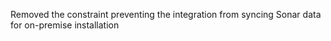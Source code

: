 Removed the constraint preventing the integration from syncing Sonar  data for on-premise installation
